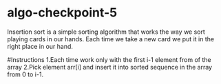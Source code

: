 # algo-checkpoint-5
Insertion sort is a simple sorting algorithm that works the way we sort playing cards in our hands. 
Each time we take a new card we put it in the right place in our hand.

#Instructions
1.Each time work only with the first i-1 element from of the array
2.Pick element arr[i] and insert it into sorted sequence in the array from 0 to i-1.
